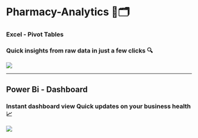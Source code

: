 # Pharmacy-Analytics 💊🗂️

### Excel - Pivot Tables 
### Quick insights from raw data in just a few clicks 🔍

![](https://github.com/Ashu-Data-Analytix/Pharma-Analytics/blob/main/Excel%20Pivot%20Tables%20.png?raw=true)

______________________________________________________________________________

## Power Bi - Dashboard
### Instant dashboard view Quick updates on your business health 📈

![](https://github.com/Ashu-Data-Analytix/Pharma-Analytics/blob/main/Power_BI_.png?raw=true)

